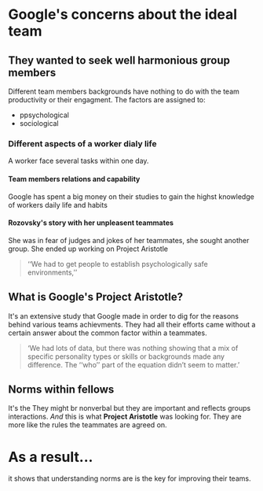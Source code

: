 # Google's concerns about the ideal team
## They wanted to seek well harmonious group members
Different team members backgrounds have nothing to do with the team productivity or their engagment.
The factors are assigned to:
- ppsychological 
- sociological
### Different aspects of a worker dialy life
A worker face several tasks within one day.
#### Team members relations and capability
Google has spent a big money on their studies to gain the highst knowledge of workers daily life and habits

#### Rozovsky's story with her unpleasent teammates
She was in fear of judges and jokes of her teammates, she sought another group. She ended up working on Project Aristotle
> ‘‘We had to get people to establish psychologically safe environments,’’ 
## What is Google's Project Aristotle?
It's an extensive study that Google made in order to dig for the reasons behind various teams achievments.
They had all their efforts came without a certain answer about the common factor within a teammates.

> ‘We had lots of data, but there was nothing showing that a mix of specific personality types or skills or backgrounds made any difference. The ‘‘who’’ part of the equation didn’t seem to matter.’

## Norms within fellows
It's the They might br nonverbal but they are important and reflects groups interactions. *And* this is what **Project Aristotle** was looking for. They are more like the rules the teammates are agreed on.

# As a result...
it shows that understanding norms are is the key for improving their teams.

